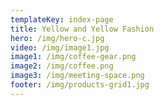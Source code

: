 ```yaml
---
templateKey: index-page
title: Yellow and Yellow Fashion
hero: /img/hero-c.jpg
video: /img/image1.jpg
image1: /img/coffee-gear.png
image2: /img/coffee.png
image3: /img/meeting-space.png
footer: /img/products-grid1.jpg
---
```


